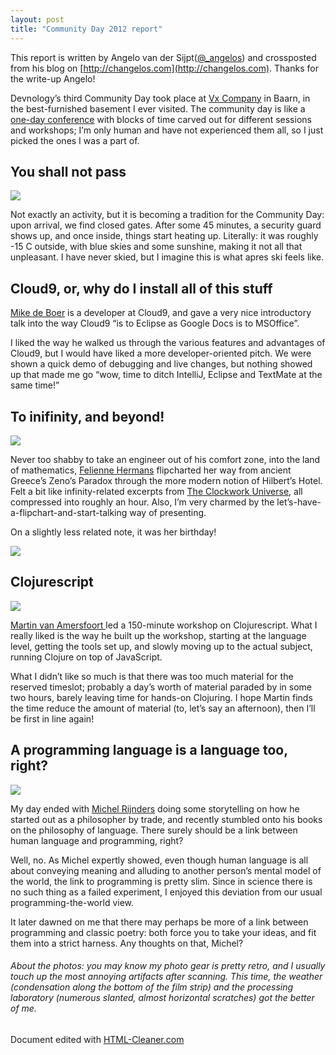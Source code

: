 ```yaml
---
layout: post
title: "Community Day 2012 report"
---
```


This report is written by Angelo van der Sijpt([@_angelos](http://twitter.com/_angelos)) and crossposted from his blog on [http://changelos.com](http://changelos.com). Thanks for the write-up Angelo!

Devnology&rsquo;s third Community Day took place at [Vx Company](http://www.vxcompany.com/) in Baarn, in the best-furnished basement I ever visited. The community day is like a [one-day conference](nl/bijeenkomsten/details/43-community-day-2012) with blocks of time carved out for different sessions and workshops; I&rsquo;m only human and have not experienced them all, so I just picked the ones I was a part of.

## You shall not pass

![](images/stories/Events/communityday/comdayA1.jpg)

Not exactly an activity, but it is becoming a tradition for the Community Day: upon arrival, we find closed gates. After some 45 minutes, a security guard shows up, and once inside, things start heating up. Literally: it was roughly -15 C outside, with blue skies and some sunshine, making it not all that unpleasant. I have never skied, but I imagine this is what apres ski feels like.

## Cloud9, or, why do I install all of this stuff

[Mike de Boer](https://twitter.com/mikedeboer) is a developer at Cloud9, and gave a very nice introductory talk into the way Cloud9&nbsp;&ldquo;is to Eclipse as Google Docs is to MSOffice&rdquo;.

I liked the way he walked us through the various features and advantages of Cloud9, but I would have liked a more developer-oriented pitch. We were shown a quick demo of debugging and live changes, but nothing showed up that made me go &ldquo;wow, time to ditch IntelliJ, Eclipse and TextMate at the same time!&rdquo;

## To inifinity, and beyond!


![](images/stories/Events/communityday/comdayA2.jpg)



Never too shabby to take an engineer out of his comfort zone, into the land of mathematics, [Felienne Hermans](https://twitter.com/felienne) flipcharted her way from ancient Greece&rsquo;s Zeno&rsquo;s Paradox through the more modern notion of Hilbert&rsquo;s Hotel. Felt a bit like infinity-related excerpts from [The Clockwork Universe](http://www.amazon.com/Clockwork-Universe-Newton-Society-ebook/dp/B004GB1TTA), all compressed into roughly an hour. Also, I&rsquo;m very charmed by the let&rsquo;s-have-a-flipchart-and-start-talking way of presenting.

On a slightly less related note, it was her birthday!


![](http://devnology.nl/images/stories/Events/communityday/comdayA3.jpg)



## Clojurescript


![](images/stories/Events/communityday/comdayA4.jpg)



[Martin van Amersfoort ](https://twitter.com/mamersfo)led a 150-minute workshop on Clojurescript. What I really liked is the way he built up the workshop, starting at the language level, getting the tools set up, and slowly moving up to the actual subject, running Clojure on top of JavaScript.

What I didn&rsquo;t like so much is that there was too much material for the reserved timeslot; probably a day&rsquo;s worth of material paraded by in some two hours, barely leaving time for hands-on Clojuring. I hope Martin finds the time reduce the amount of material (to, let&rsquo;s say an afternoon), then I&rsquo;ll be first in line again!

## A programming language is a language too, right?


![](images/stories/Events/communityday/comdayA5.jpg)



My day ended with [Michel Rijnders](https://twitter.com/mrijn) doing some storytelling on how he started out as a philosopher by trade, and recently stumbled onto his books on the philosophy of language. There surely should be a link between human language and programming, right?

Well, no. As Michel expertly showed, even though human language is all about conveying meaning and alluding to another person&rsquo;s mental model of the world, the link to programming is pretty slim. Since in science there is no such thing as a failed experiment, I enjoyed this deviation from our usual programming-the-world view.

It later dawned on me that there may perhaps be more of a link between programming and classic poetry: both force you to take your ideas, and fit them into a strict harness. Any thoughts on that, Michel?

###### About the photos: you may know my photo gear is pretty retro, and I usually touch up the most annoying artifacts after scanning. This time, the weather (condensation along the bottom of the film strip) and the processing laboratory (numerous slanted, almost horizontal scratches) got the better of me.

Document edited with [HTML-Cleaner.com](http://www.html-cleaner.com)
